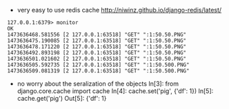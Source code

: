 
- very easy to use redis cache http://niwinz.github.io/django-redis/latest/


```
127.0.0.1:6379> monitor
OK
1473636468.581556 [2 127.0.0.1:63518] "GET" ":1:50.50.PNG"
1473636475.190085 [2 127.0.0.1:63518] "GET" ":1:50.50.PNG"
1473636478.171220 [2 127.0.0.1:63518] "GET" ":1:50.50.PNG"
1473636492.893198 [2 127.0.0.1:63518] "GET" ":1:50.50.PNG"
1473636501.021602 [2 127.0.0.1:63518] "GET" ":1:50.50.PNG"
1473636505.592735 [2 127.0.0.1:63518] "GET" ":1:50.500.PNG"
1473636509.081319 [2 127.0.0.1:63518] "GET" ":1:50.500.PNG"
```


- no worry about the seralization of the objects
In[3]: from django.core.cache import cache
In[4]: cache.set('pig', {'df': 1})
In[5]: cache.get('pig')
Out[5]: {'df': 1}
